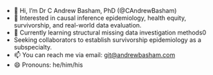- 👋 Hi, I’m Dr C Andrew Basham, PhD (@CAndrewBasham)  
- 👀 Interested in causal inference epidemiology, health equity, survivorship, and real-world data evaluation.
- 🌱 Currently learning structural missing data investigation methods0
-  Seeking collaborators to establish survivorship epidemiology as a subspecialty.  
- 📫 You can reach me via email\: git@andrewbasham.com
- 😄 Pronouns: he/him/his


<!---
CAndrewBasham/CAndrewBasham is a ✨ special ✨ repository because its `README.md` (this file) appears on your GitHub profile.
You can click the Preview link to take a look at your changes.
--->
